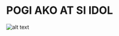 






# POGI AKO AT SI IDOL

![alt text](http://www.sbs.com.au/popasia/sites/sbs.com.au.popasia/files/styles/full/public/james_reid_final.jpg?itok=hM478PFX&mtime=1450157113)
